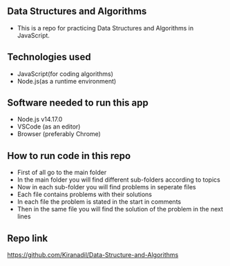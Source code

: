 ## Data Structures and Algorithms

- This is a repo for practicing Data Structures and Algorithms in JavaScript.


## Technologies used
- JavaScript(for coding algorithms)
- Node.js(as a runtime environment)

## Software needed to run this app
- Node.js v14.17.0
- VSCode (as an editor)
- Browser (preferably Chrome)

## How to run code in this repo
- First of all go to the main folder
- In the main folder you will find different sub-folders according to topics
- Now in each sub-folder you will find problems in seperate files
- Each file contains problems with their solutions
- In each file the problem is stated in the start in comments
- Then in the same file you will find the solution of the problem in the   next lines

## Repo link
https://github.com/Kiranadil/Data-Structure-and-Algorithms
